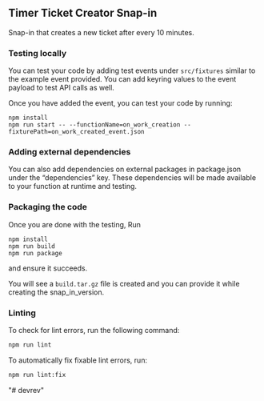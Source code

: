 ## Timer Ticket Creator Snap-in

Snap-in that creates a new ticket after every 10 minutes.

### Testing locally

You can test your code by adding test events under `src/fixtures` similar to the example event provided. You can add keyring values to the event payload to test API calls as well.

Once you have added the event, you can test your code by running:

```
npm install
npm run start -- --functionName=on_work_creation --fixturePath=on_work_created_event.json
```

### Adding external dependencies

You can also add dependencies on external packages in package.json under the “dependencies” key. These dependencies will be made available to your function at runtime and testing.

### Packaging the code

Once you are done with the testing,
Run

```
npm install
npm run build
npm run package
```

and ensure it succeeds.

You will see a `build.tar.gz` file is created and you can provide it while creating the snap_in_version.

### Linting

To check for lint errors, run the following command:

```bash
npm run lint
```

To automatically fix fixable lint errors, run:

```bash
npm run lint:fix
```
"# devrev" 
